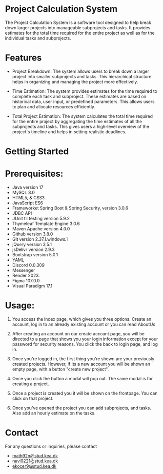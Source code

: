 # Project Calculation System
The Project Calculation System is a software tool designed to help break down larger projects into manageable subprojects and tasks. It provides estimates for the total time required for the entire project as well as for the individual tasks and subprojects.

# Features
- Project Breakdown: The system allows users to break down a larger project into smaller subprojects and tasks. This hierarchical structure helps in organizing and managing the project more effectively.

- Time Estimation: The system provides estimates for the time required to complete each task and subproject. These estimates are based on historical data, user input, or predefined parameters. This allows users to plan and allocate resources efficiently.

- Total Project Estimation: The system calculates the total time required for the entire project by aggregating the time estimates of all the subprojects and tasks. This gives users a high-level overview of the project's timeline and helps in setting realistic deadlines.

# Getting Started
# Prerequisites:
- Java version 17
- MySQL 8.0
- HTML5, & CSS3.
- JavaScript ES6
- Frameworket Spring Boot & Spring Security, version 3.0.6 
- JDBC API
- JUnit til testing version 5.9.2
- Thymeleaf Template Engine 3.0.6
- Maven Apache version 4.0.0
- Github version 3.8.0
- Git version 2.37.1.windows.1
- jQuery version 3.5.1
- jsDelivr version 2.9.3
- Bootstrap version 5.0.1
- YAML 
- Discord 0.0.309
- Messenger
- Render 2023.
- Figma 107.0.0 
- Visual Paradigm 17.1

# Usage:

1. You access the index page, which gives you three options. Create an account, log in to an already existing account or you can read AboutUs.

2. After creating an account on our create account page, you will be directed to a page that shows you your login information except for your password for security reasons. You click the back to login page, and log in.

3. Once you're logged in, the first thing you're shown are your previously created projects. However, if its a new account you will be shown an empty page, with a button "create new project". 

4. Once you click the button a modal will pop out. The same modal is for creating a project.

5. Once a project is created you it will be shown on the frontpage. You can click on that project.

6. Once you've opened the project you can add subprojects, and tasks. Also add an hourly estimate on the tasks.



# Contact
For any questions or inquiries, please contact 
- math92n@stud.kea.dk
- navi0221@stud.kea.dk
- ekocer9@stud.kea.dk

